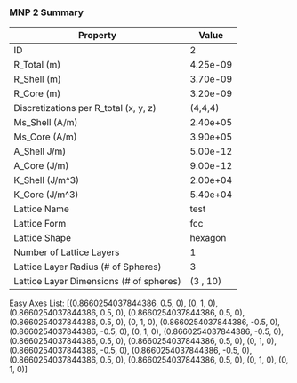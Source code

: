###             MNP 2 Summary                       
|                Property                |   Value    |
| -------------------------------------- | ---------- |
| ID                                     | 2          |
| R_Total (m)                            | 4.25e-09   |
| R_Shell (m)                            | 3.70e-09   |
| R_Core (m)                             | 3.20e-09   |
| Discretizations per R_total (x, y, z)  | (4,4,4)    |
| Ms_Shell (A/m)                         | 2.40e+05   |
| Ms_Core (A/m)                          | 3.90e+05   |
| A_Shell J/m)                           | 5.00e-12   |
| A_Core (J/m)                           | 9.00e-12   |
| K_Shell (J/m^3)                        | 2.00e+04   |
| K_Core (J/m^3)                         | 5.40e+04   |
| Lattice Name                           | test       |
| Lattice Form                           | fcc        |
| Lattice Shape                          | hexagon    |
| Number of Lattice Layers               | 1          |
| Lattice Layer Radius (# of Spheres)    | 3          |
| Lattice Layer Dimensions (# of spheres)| (3 , 10)   |

Easy Axes List: [(0.8660254037844386, 0.5, 0), (0, 1, 0), (0.8660254037844386, 0.5, 0), (0.8660254037844386, 0.5, 0), (0.8660254037844386, 0.5, 0), (0, 1, 0), (0.8660254037844386, -0.5, 0), (0.8660254037844386, -0.5, 0), (0, 1, 0), (0.8660254037844386, -0.5, 0), (0.8660254037844386, 0.5, 0), (0.8660254037844386, 0.5, 0), (0, 1, 0), (0.8660254037844386, -0.5, 0), (0.8660254037844386, -0.5, 0), (0.8660254037844386, 0.5, 0), (0.8660254037844386, 0.5, 0), (0, 1, 0), (0, 1, 0)]